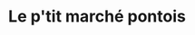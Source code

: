 ---
title: "Le p'tit marché pontois"
url: /pont-de-poitte/le-ptit-marche-pontois/
shop: Lebensmittel
---